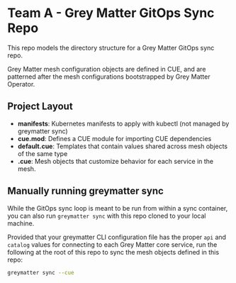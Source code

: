 # Team A - Grey Matter GitOps Sync Repo

This repo models the directory structure for a Grey Matter GitOps sync repo.

Grey Matter mesh configuration objects are defined in CUE, and are patterned after the mesh configurations bootstrapped by Grey Matter Operator.

## Project Layout

- **manifests**: Kubernetes manifests to apply with kubectl (not managed by greymatter sync)
- **cue.mod**: Defines a CUE module for importing CUE dependencies
- **default.cue**: Templates that contain values shared across mesh objects of the same type
- **<service-name>.cue**: Mesh objects that customize behavior for each service in the mesh.

## Manually running greymatter sync

While the GitOps sync loop is meant to be run from within a sync container, you can also run `greymatter sync` with this repo cloned to your local machine.

Provided that your greymatter CLI configuration file has the proper `api` and `catalog` values for connecting to each Grey Matter core service, run the following at the root of this repo to sync the mesh objects defined in this repo:

```bash
greymatter sync --cue
```
